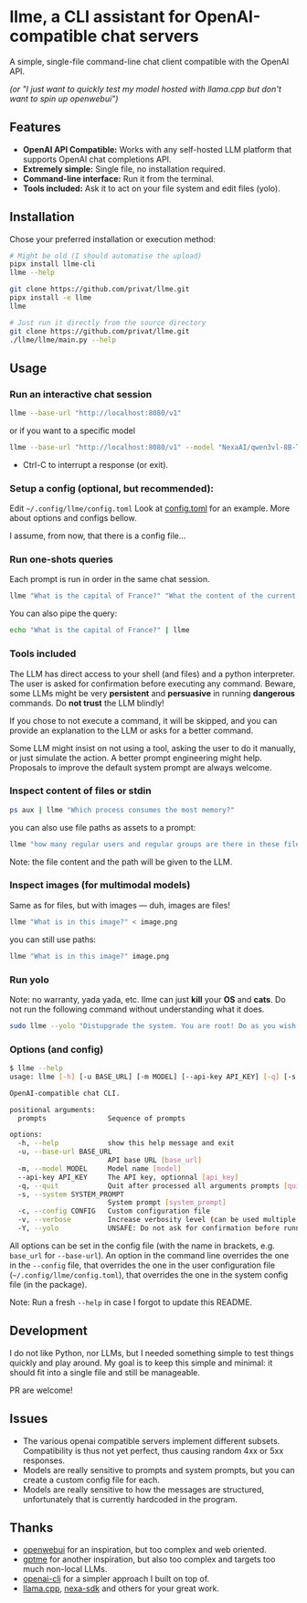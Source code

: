 # llme, a CLI assistant for OpenAI-compatible chat servers

A simple, single-file command-line chat client compatible with the OpenAI API.

*(or "I just want to quickly test my model hosted with llama.cpp but don't want to spin up openwebui")*


## Features

- **OpenAI API Compatible:** Works with any self-hosted LLM platform that supports OpenAI chat completions API.
- **Extremely simple:** Single file, no installation required.
- **Command-line interface:** Run it from the terminal.
- **Tools included:** Ask it to act on your file system and edit files (yolo).


## Installation

Chose your preferred installation or execution method:

```bash
# Might be old (I should automatise the upload)
pipx install llme-cli
llme --help
```

```bash
git clone https://github.com/privat/llme.git
pipx install -e llme
llme
```

```bash
# Just run it directly from the source directory
git clone https://github.com/privat/llme.git
./llme/llme/main.py --help
```


## Usage

### Run an interactive chat session

```bash
llme --base-url "http://localhost:8080/v1"
```

or if you want to a specific model


```bash
llme --base-url "http://localhost:8080/v1" --model "NexaAI/qwen3vl-8B-Thinking-4bit-mlx"
```

* Ctrl-C to interrupt a response (or exit).


### Setup a config (optional, but recommended):

Edit `~/.config/llme/config.toml`
Look at [config.toml](llme/config.toml) for an example.
More about options and configs bellow.

I assume, from now, that there is a config file...


### Run one-shots queries

Each prompt is run in order in the same chat session.

```bash
llme "What is the capital of France?" "What the content of the current directory?" "What is the current operating system?" "What is the factorial of 153?" "What is the weather at Tokyo right now?"
```

You can also pipe the query:

```bash
echo "What is the capital of France?" | llme
```


### Tools included

The LLM has direct access to your shell (and files) and a python interpreter.
The user is asked for confirmation before executing any command.
Beware, some LLMs might be very **persistent** and **persuasive** in running **dangerous** commands. Do **not trust** the LLM blindly!

If you chose to not execute a command, it will be skipped, and you can provide an explanation to the LLM or asks for a better command.

Some LLM might insist on not using a tool, asking the user to do it manually, or just simulate the action.
A better prompt engineering might help.
Proposals to improve the default system prompt are always welcome.


### Inspect content of files or stdin

```bash
ps aux | llme "Which process consumes the most memory?"
```

you can also use file paths as assets to a prompt:

```bash
llme "how many regular users and regular groups are there in these files?" /etc/passwd /etc/group
```

Note: the file content and the path will be given to the LLM.


### Inspect images (for multimodal models)

Same as for files, but with images — duh, images are files!

```bash
llme "What is in this image?" < image.png
```

you can still use paths:

```bash
llme "What is in this image?" image.png
```


### Run yolo

Note: no warranty, yada yada, etc.
llme can just **kill** your **OS** and **cats**.
Do not run the following command without understanding what it does.

```bash
sudo llme --yolo "Distupgrade the system. You are root! Do as you wish."`
```


### Options (and config)

```bash
$ llme --help
usage: llme [-h] [-u BASE_URL] [-m MODEL] [--api-key API_KEY] [-q] [-s SYSTEM_PROMPT] [-c CONFIG] [-v] [-Y] [prompts ...]

OpenAI-compatible chat CLI.

positional arguments:
  prompts               Sequence of prompts

options:
  -h, --help            show this help message and exit
  -u, --base-url BASE_URL
                        API base URL [base_url]
  -m, --model MODEL     Model name [model]
  --api-key API_KEY     The API key, optionnal [api_key]
  -q, --quit            Quit after processed all arguments prompts [quit]
  -s, --system SYSTEM_PROMPT
                        System prompt [system_prompt]
  -c, --config CONFIG   Custom configuration file
  -v, --verbose         Increase verbosity level (can be used multiple times)
  -Y, --yolo            UNSAFE: Do not ask for confirmation before running tools
```

All options can be set in the config file (with the name in brackets, e.g. `base_url` for `--base-url`).
An option in the command line overrides the one in the `--config` file, that overrides the one in the user configuration file (`~/.config/llme/config.toml`), that overrides the one in the system config file (in the package).


Note: Run a fresh `--help` in case I forgot to update this README.


## Development

I do not like Python, nor LLMs, but I needed something simple to test things quickly and play around.
My goal is to keep this simple and minimal: it should fit into a single file and still be manageable.

PR are welcome!


## Issues

* The various openai compatible servers implement different subsets. Compatibility is thus not yet perfect, thus causing random 4xx or 5xx responses.
* Models are really sensitive to prompts and system prompts, but you can create a custom config file for each.
* Models are really sensitive to how the messages are structured, unfortunately that is currently hardcoded in the program.


## Thanks

* [openwebui](https://github.com/open-webui/open-webui) for an inspiration, but too complex and web oriented.
* [gptme](https://github.com/gptme/gptme) for another inspiration, but also too complex and targets too much non-local LLMs.
* [openai-cli](https://github.com/doryiii/openai-cli) for a simpler approach I built on top of.
* [llama.cpp](https://github.com/ggerganov/llama.cpp), [nexa-sdk](https://github.com/NexaAI/nexa-sdk/) and others for your great work.

